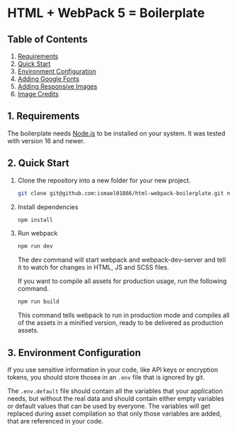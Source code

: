 # HTML + WebPack 5 = Boilerplate

## Table of Contents

1. [Requirements](#1-requirements)
1. [Quick Start](#2-quick-start)
1. [Environment Configuration](#3-environment-configuration)
1. [Adding Google Fonts](#4-adding-google-fonts)
1. [Adding Responsive Images](#5-adding-responsive-images)
1. [Image Credits](#6-image-credits)

## 1. Requirements

The boilerplate needs [Node.js](https://nodejs.org/en/) to be installed on your system.
It was tested with version 16 and newer.

## 2. Quick Start

1. Clone the repository into a new folder for your new project.

   ```bash
   git clone git@github.com:ismael01866/html-webpack-boilerplate.git new-project
   ```

2. Install dependencies

   ```bash
   npm install
   ```

5. Run webpack

   ```bash
   npm run dev
   ```

   The dev command will start webpack and webpack-dev-server and tell it to watch for changes in HTML, JS and SCSS files.

   If you want to compile all assets for production usage, run the following command.

   ```bash
   npm run build
   ```

   This command tells webpack to run in production mode and compiles all of the assets in a minified version, ready to be delivered as production assets.

## 3. Environment Configuration

If you use sensitive information in your code, like API keys or encryption tokens, you should store thosea
in an `.env` file that is ignored by git.

The `.env.default` file should contain all the variables that your application needs, but without the real data and
should contain either empty variables or default values that can be used by everyone. The variables will get replaced
during asset compilation so that only those variables are added, that are referenced in your code.
